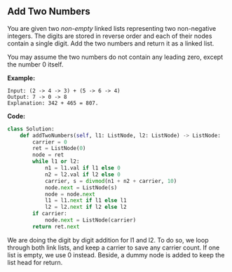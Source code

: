 ## Add Two Numbers
You are given two *non-empty* linked lists representing two non-negative integers. The digits are stored in reverse order and each of their nodes contain a single digit. Add the two numbers and return it as a linked list.

You may assume the two numbers do not contain any leading zero, except the number 0 itself.

**Example:**

```
Input: (2 -> 4 -> 3) + (5 -> 6 -> 4)
Output: 7 -> 0 -> 8
Explanation: 342 + 465 = 807.
```
**Code:**

```python
class Solution:
    def addTwoNumbers(self, l1: ListNode, l2: ListNode) -> ListNode:
        carrier = 0
        ret = ListNode(0)
        node = ret
        while l1 or l2:
            n1 = l1.val if l1 else 0
            n2 = l2.val if l2 else 0
            carrier, s = divmod(n1 + n2 + carrier, 10)
            node.next = ListNode(s)
            node = node.next
            l1 = l1.next if l1 else l1
            l2 = l2.next if l2 else l2
        if carrier:
            node.next = ListNode(carrier)
        return ret.next
```
We are doing the digit by digit addition for l1 and l2. To do so, we loop through both link lists, and keep a carrier to save any carrier count. If one list is empty, we use 0 instead. Beside, a dummy node is added to keep the list head for return.
